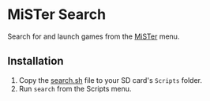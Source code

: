# MiSTer Search

Search for and launch games from the [MiSTer](https://github.com/MiSTer-devel/Main_MiSTer/wiki) menu.

## Installation

1. Copy the [search.sh](https://github.com/wizzomafizzo/MiSTer_Search/raw/main/search.sh) file to your SD card's `Scripts` folder.
2. Run `search` from the Scripts menu.
